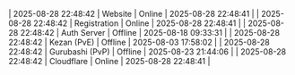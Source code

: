 | 2025-08-28 22:48:42 | Website | Online | 2025-08-28 22:48:41 |
| 2025-08-28 22:48:42 | Registration | Online | 2025-08-28 22:48:41 |
| 2025-08-28 22:48:42 | Auth Server | Offline | 2025-08-18 09:33:31 |
| 2025-08-28 22:48:42 | Kezan (PvE) | Offline | 2025-08-03 17:58:02 |
| 2025-08-28 22:48:42 | Gurubashi (PvP) | Offline | 2025-08-23 21:44:06 |
| 2025-08-28 22:48:42 | Cloudflare | Online | 2025-08-28 22:48:41 |
